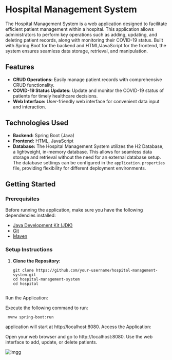 # Hospital Management System

The Hospital Management System is a web application designed to facilitate efficient patient management within a hospital. This application allows administrators to perform key operations such as adding, updating, and deleting patient records, along with monitoring their COVID-19 status. Built with Spring Boot for the backend and HTML/JavaScript for the frontend, the system ensures seamless data storage, retrieval, and manipulation.

## Features

- **CRUD Operations:** Easily manage patient records with comprehensive CRUD functionality.
- **COVID-19 Status Updates:** Update and monitor the COVID-19 status of patients for timely healthcare decisions.
- **Web Interface:** User-friendly web interface for convenient data input and interaction.

## Technologies Used

- **Backend:** Spring Boot (Java)
- **Frontend:** HTML, JavaScript
- **Database:** The Hospital Management System utilizes the H2 Database, a lightweight, in-memory database. This allows for seamless data storage and retrieval without the need for an external database setup. The database settings can be configured in the `application.properties` file, providing flexibility for different deployment environments.


## Getting Started

### Prerequisites

Before running the application, make sure you have the following dependencies installed:

- [Java Development Kit (JDK)](https://www.oracle.com/java/technologies/javase-downloads.html)
- [Git](https://git-scm.com/)
- [Maven](https://maven.apache.org/)

### Setup Instructions

1. **Clone the Repository:**
   ```
   git clone https://github.com/your-username/hospital-management-system.git
   cd hospital-management-system
   cd hospital


Run the Application:

Execute the following command to run:
````
 mvnw spring-boot:run
````

application will start at http://localhost:8080.
Access the Application:

Open your web browser and go to http://localhost:8080.
Use the web interface to add, update, or delete patients.




![imgg](https://github.com/Tabrez-dev/Hospital-Mangaement-system-Spring-boot-html-javascript/assets/75200693/7e1ad142-d8ef-464b-8ab4-953d8a73acb7)


